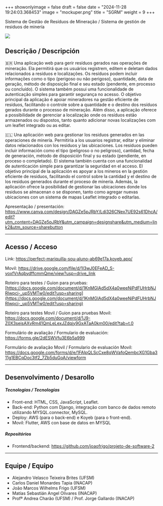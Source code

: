 +++
showonlyimage = false
draft = false
date = "2024-11-28 19:24:03.368453"
image = "mockuper.png"
title = "SGRM"
weight = 9
+++


Sistema de Gestão de Resíduos de Mineração / Sistema de gestión de residuos de minería

<!--more-->

![](Recording_gif.gif)


## Descrição / Descripción

🇧🇷 Uma aplicação web para gerir resíduos gerados nas operações de mineração. Ela permitirá que os usuários registrem, editem e deletam dados relacionados a resíduos e localizações. Os resíduos podem incluir informações como o tipo (perigoso ou não perigoso), quantidade, data de geração, método de disposição final e seu estado (pendente, em processo ou concluído). O sistema também possui uma funcionalidade de autenticação simples para garantir segurança no acesso. O objetivo principal da aplicação é apoiar mineradores na gestão eficiente de resíduos, facilitando o controle sobre a quantidade e o destino dos resíduos gerados durante o processo de mineração. Além disso, a aplicação oferece a possibilidade de gerenciar a localização onde os resíduos estão armazenados ou dispostos, tanto quanto adicionar novas localizações com um leaflet integrado ou as editar.



🇨🇱 Una aplicación web para gestionar los residuos generados en las operaciones de minería. Permitiría a los usuarios registrar, editar y eliminar datos relacionados con los residuos y las ubicaciones. Los residuos pueden incluir información como el tipo (peligroso o no peligroso), cantidad, fecha de generación, método de disposición final y su estado (pendiente, en proceso o completado). El sistema también cuenta con una funcionalidad de autenticación simple para garantizar la seguridad en el acceso. El objetivo principal de la aplicación es apoyar a los mineros en la gestión eficiente de residuos, facilitando el control sobre la cantidad y el destino de los residuos generados durante el proceso de minería. Además, la aplicación ofrece la posibilidad de gestionar las ubicaciones donde los residuos se almacenan o se disponen, tanto como agregar nuevas ubicaciones con un sistema de mapas Leaflet integrado o editarlas.

Apresentação / presentación: https://www.canva.com/design/DAGZe5pJRbY/Ldi326CNex7UE92s61DhcA/edit?utm_content=DAGZe5pJRbY&utm_campaign=designshare&utm_medium=link2&utm_source=sharebutton

---

## Acesso / Acceso

Link: https://perfect-mariquilla-sou-aluno-ab69e17a.koyeb.app/

Movil: https://drive.google.com/file/d/1I3wJ0EFeAD_S-voxfVrAqbydffcmmQme/view?usp=drive_link

Roteiro para testes / Guion para pruebas: [https://docs.google.com/document/d/1KnMGlAd5dX4a0weeNiPdFUHrbNJRlwpcj-_up5VMTw0/edit?usp=sharing](https://docs.google.com/document/d/1KnMGlAd5dX4a0weeNiPdFUHrbNJRlwpcj-_up5VMTw0/edit?usp=sharing)

Roteiro para testes Movil / Guion para pruebas Movil: https://docs.google.com/document/d/1J9-Z0X3seisAXvRm41QmLeLexJZdqjy9GxATaA0km00/edit?tab=t.0

Formulário de avaliação / Formulario de evaluación: https://forms.gle/2dESWVfu3E6b5a999

Formulário de avaliação Movil / Formulario de evaluación Movil: https://docs.google.com/forms/d/e/1FAIpQLScCxe8qWVafoQembcXG1Gba311g1EBCqDoc3tf2_7Zb5duGoA/viewform 


---

## Desenvolvimento / Desarollo

##### Tecnologias / Tecnologías

- Front-end: HTML, CSS, JavaScript, Leaflet.
- Back-end: Python com Django, integração com banco de dados remoto utilizando MYSQL.connector, MySQL.
- Deploy: AWS (para o back-end) e Koyeb (para o front-end).
- Movil: Flutter, AWS con base de datos en MYSQL

##### Repositórios

- Frontend/backend: https://github.com/joaofrigo/projeto-de-software-2

---

## Equipe / Equipo

- Alejandro Velasco Teixeira Brites (UFSM)
- Carlos Daniel Monardes Tapia (INACAP)
- João Marcos Wilhelms Frigo (UFSM)
- Matías Sebastián Angel Olivares (INACAP)
- Profª Andrea Charão (UFSM) / Prof. Jorge Gallardo (INACAP)

